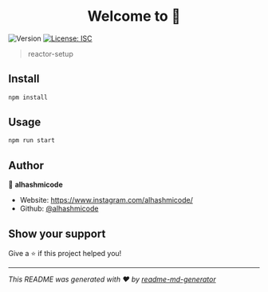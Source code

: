 <h1 align="center">Welcome to  👋</h1>
<p>
  <img alt="Version" src="https://img.shields.io/badge/version-1.0.0-blue.svg?cacheSeconds=2592000" />
  <a href="#" target="_blank">
    <img alt="License: ISC" src="https://img.shields.io/badge/License-ISC-yellow.svg" />
  </a>
</p>

> reactor-setup

## Install

```sh
npm install
```

## Usage

```sh
npm run start
```

## Author

👤 **alhashmicode**

* Website: https://www.instagram.com/alhashmicode/
* Github: [@alhashmicode](https://github.com/alhashmicode)

## Show your support

Give a ⭐️ if this project helped you!

***
_This README was generated with ❤️ by [readme-md-generator](https://github.com/kefranabg/readme-md-generator)_